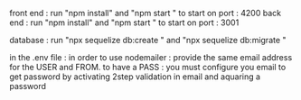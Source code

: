 front end : run "npm install" and "npm start " to start on port : 4200
back end : run "npm install" and "npm start " to start on port : 3001

database : run "npx sequelize db:create " and "npx sequelize db:migrate "

in the .env file :
in order to use nodemailer :
provide the same email address for the USER and FROM.
to have a PASS : you must configure you email to get password by activating 2step validation in email and aquaring a password
